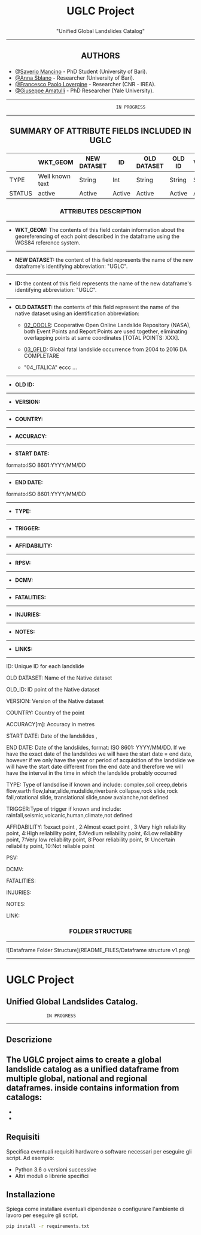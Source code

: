 
  
# <p align="center"> UGLC Project </p>
<p align="center"> "Unified Global Landslides Catalog" </p>

----------------------------------------------------------------------------------------------------------------



## <p align="center"> AUTHORS  </p>
- [@Saverio Mancino](https://github.com/RavyHollow) - PhD Student (University of Bari).
- [@Anna Sblano](https://github.com/Anita2333) - Researcher (University of Bari).
- [@Francesco Paolo Lovergine](https://github.com/fpl) - Researcher (CNR - IREA).
- [@Giuseppe Amatulli](https://github.com/selvaje) - PhD Researcher (Yale University).

----------------------------------------------------------------------------------------------------------------
                                             IN PROGRESS
----------------------------------------------------------------------------------------------------------------

## <p align="center"> SUMMARY OF ATTRIBUTE FIELDS INCLUDED IN UGLC </p>

|        | WKT_GEOM          | NEW DATASET   | ID     | OLD DATASET   | OLD ID | VERSION   | COUNTRY   | ACCURACY   | START DATE   | END DATE   | TYPE     | TRIGGER | AFFIDABILITY | RPSV     | DPCM     | FATALITIES | INJURIES | NOTES  | LINK   |
|--------|-------------------|---------------|--------|---------------|--------|-----------|-----------|------------|--------------|------------|----------|---------|--------------|----------|----------|------------|----------|--------|--------|
| TYPE   | Well known text   | String        | Int    | String        | String | String    | String    | String     | Date         | Date       | String   | String  | Int          | Bool     | Bool     | Int        | Int      | String | String |
| STATUS | active            | Active        | Active | Active        | Active | Active    | Active    | Active     | Active       | Active     | Active   | Active  | Active       | Inactive | inactive | Active     | Active   | Active | Active |


### <p align="center"> ATTRIBUTES DESCRIPTION </p>

-----------
- <b> WKT_GEOM: </b> The contents of this field contain information about the georeferencing of each point described in the dataframe using the WGS84 reference system.
-----------
- <b> NEW DATASET: </b> the content of this field represents the name of the new dataframe's identifying abbreviation: "UGLC".
-----------
- <b> ID: </b> the content of this field represents the name of the new dataframe's identifying abbreviation: "UGLC".
-----------
  - <b> OLD DATASET: </b> the contents of this field represent the name of the native dataset using an identification abbreviation:

    - [02_COOLR](https://maps.nccs.nasa.gov/arcgis/apps/MapAndAppGallery/index.html?appid=574f26408683485799d02e857e5d9521):
        Cooperative Open Online Landslide Repository (NASA), both Event Points and Report Points are used together, eliminating overlapping points at same coordinates [TOTAL POINTS: XXX].  
    - [03_GFLD](https://maps.nccs.nasa.gov/arcgis/apps/MapAndAppGallery/index.html?appid=574f26408683485799d02e857e5d9521): 
        Global fatal landslide occurrence from 2004 to 2016 DA COMPLETARE

    - "04_ITALICA" eccc
   ...
-----------
- <b> OLD ID: </b> 
-----------
- <b> VERSION: </b> 
-----------
- <b> COUNTRY: </b> 
-----------
- <b> ACCURACY: </b> 
-----------
- <b> START DATE: </b> 

formato:ISO 8601:YYYY/MM/DD

-----------
- <b> END DATE: </b> 

formato:ISO 8601:YYYY/MM/DD

-----------
- <b> TYPE: </b> 
-----------
- <b> TRIGGER: </b> 
-----------
- <b> AFFIDABILITY: </b> 
-----------
- <b> RPSV: </b> 
-----------
- <b> DCMV: </b> 
-----------
- <b> FATALITIES: </b> 
-----------
- <b> INJURIES: </b> 
-----------
- <b> NOTES: </b> 
-----------
- <b> LINKS: </b> 
-----------
ID: Unique ID for each landslide

OLD DATASET: Name of the Native dataset

OLD_ID: ID point of the Native dataset

VERSION: Version of the Native dataset

COUNTRY: Country of the point

ACCURACY[m]: Accuracy in metres   

START DATE: Date of the landslides , 

END DATE: Date of the landslides, format: ISO 8601: YYYY/MM/DD. If we have the exact date of the landslides we will have the start date = end date,
however if we only have the year or period of acquisition of the landslide we will have the start date different from the end date and therefore we
will have the interval in the time in which the landslide probably occurred

TYPE: Type of landsdlise if known and include: complex,soil creep,debris flow,earth flow,lahar,slide,mudslide,riverbank collapse,rock slide,rock fall,rotational slide,
translational slide,snow avalanche,not defined

TRIGGER:Type of trigger if known and include: rainfall,seismic,volcanic,human,climate,not defined

AFFIDABILITY: 1:exact point , 2:Almost exact point , 3:Very high reliability point, 4:High reliability point, 5:Medium reliability point, 6:Low reliability point,
7:Very low reliability point, 8:Poor reliability point, 9: Uncertain reliability point, 10:Not reliable point

PSV:

DCMV:

FATALITIES:

INJURIES:

NOTES:

LINK:



### <p align="center"> FOLDER STRUCTURE </p>
-----------

![Dataframe Folder Structure](README_FILES/Dataframe structure v1.png)



--------------------------------------------------------

# UGLC Project

Unified Global Landslides Catalog.
--------------------------------------------------------
                   IN PROGRESS
--------------------------------------------------------

## Descrizione

The UGLC project aims to create a global landslide catalog as a unified dataframe from multiple global, national and regional dataframes.
inside contains information from catalogs:
- 
-
-


## Requisiti

Specifica eventuali requisiti hardware o software necessari per eseguire gli script. Ad esempio:

- Python 3.6 o versioni successive
- Altri moduli o librerie specifici

## Installazione

Spiega come installare eventuali dipendenze o configurare l'ambiente di lavoro per eseguire gli script.

```bash
pip install -r requirements.txt

